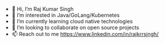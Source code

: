 - 👋 Hi, I’m Raj Kumar Singh
- 👀 I’m interested in Java/GoLang/Kubernetes 
- 🌱 I’m currently learning cloud native technologies
- 💞️ I’m looking to collaborate on open source projects
- 📫 Reach out to me https://www.linkedin.com/in/rajkrrsingh/

<!---
rajkrrsingh/rajkrrsingh is a ✨ special ✨ repository because its `README.md` (this file) appears on your GitHub profile.
You can click the Preview link to take a look at your changes.
--->
